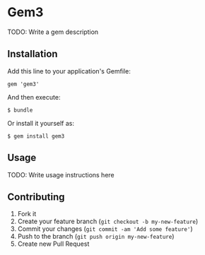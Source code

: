 # Gem3

TODO: Write a gem description

## Installation

Add this line to your application's Gemfile:

    gem 'gem3'

And then execute:

    $ bundle

Or install it yourself as:

    $ gem install gem3

## Usage

TODO: Write usage instructions here

## Contributing

1. Fork it
2. Create your feature branch (`git checkout -b my-new-feature`)
3. Commit your changes (`git commit -am 'Add some feature'`)
4. Push to the branch (`git push origin my-new-feature`)
5. Create new Pull Request
